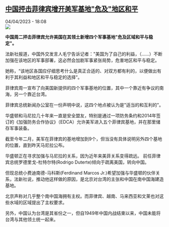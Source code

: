 <!--1680624902000-->
[中国抨击菲律宾增开美军基地&quot;危及&quot;地区和平](https://www.rfi.fr/cn/%E5%9B%BD%E9%99%85/20230404-%E4%B8%AD%E5%9B%BD%E6%8A%A8%E5%87%BB%E8%8F%B2%E5%BE%8B%E5%AE%BE%E5%A2%9E%E5%BC%80%E7%BE%8E%E5%86%9B%E5%9F%BA%E5%9C%B0-%E5%8D%B1%E5%8F%8A-%E5%9C%B0%E5%8C%BA%E5%92%8C%E5%B9%B3)
------

<div>04/04/2023 - 18:08</div><img src="https://s.rfi.fr/media/display/c393088a-d231-11ed-9c98-005056a90284/w:1280/p:16x9/AP23080203593966.jpg"><p><strong>中国周二抨击菲律宾允许美国在其领土新增四个军事基地"危及区域和平与稳定"。                    </strong></p><div><p><span><span><span><span><span><span>法新社报道，中国外交发言人毛宁告诉记者："美国为了自己的利益，（......）不断加强在该地区的军事部署，这必然会加剧军事紧张局势，危害地区和平与稳定。</span></span></span></span></span></span></p><p><span><span><span><span><span><span>她称，“该地区各国应仔细思考什么是真正合适的、对双方都有利的，以便做出有利于其利益和地区和平与稳定的选择”。</span></span></span></span></span></span></p><p><span><span><span><span><span><span>菲律宾周一宣布了向美国新提供的四个军事基地的位置，其中一个靠近有争议的南海，另一个靠近台湾。</span></span></span></span></span></span></p><p><span><span><span><span><span><span>菲律宾总统新闻办公室在一份声明中说，这四个地点被认为是"适当的和互利的"。</span></span></span></span></span></span></p><p><span><span><span><span><span><span>华盛顿和马尼拉几十年来一直是安全盟友，特别是通过一项防务条约和2014年签订的《加强防务合作协议》（EDCA）允许美军进入五个菲律宾基地，并在那里储存军事装备。</span></span></span></span></span></span></p><p><span><span><span><span><span><span>截至今年二月，美军在菲律宾的基地增加到9个，但当没有具体说明另外四个基地的位置，直到昨天马尼拉公布。</span></span></span></span></span></span></p><p><span><span><span><span><span><span>华盛顿正在寻求加强与马尼拉的关系，因为近年来美菲关系变得疏远。 前任菲律宾总统罗德里戈-杜特尔特(Rodrigo Duterte)倾向于疏离美国，转向中国。</span></span></span></span></span></span></p><p><span><span><span><span><span><span>但现总统小费迪南德-马科斯(Ferdinand Marcos Jr.)希望加强与华盛顿的伙伴关系，法新社说，推动他这样做的原因，是北京对台湾的主张和中国在南中国海建造基地。</span></span></span></span></span></span></p><p><span><span><span><span><span><span>北京声称对几乎整个南中国海拥有主权。而菲律宾、越南、马来西亚和文莱也对这些水域的区域提出了主权要求。</span></span></span></span></span></span></p><p><span><span><span><span><span><span>另外，中国认为台湾是其省份之一，但自1949年中国内战结束以来，中国未能将台湾与其他领土统一起来。</span></span></span></span></span></span></p><div data-selfpromo-newsletter></div><div data-selfpromo-app></div></div>
